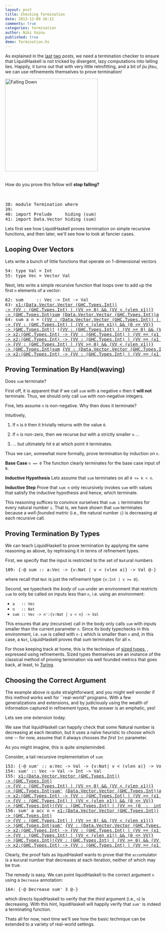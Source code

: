```yaml
---
layout: post
title: Checking Termination
date: 2013-12-09 16:12
comments: true
categories: termination
author: Niki Vazou
published: true 
demo: Termination.hs
---
```


As explained in the [last][ref-lies] [two][ref-bottom] posts, we need a termination
checker to ensure that LiquidHaskell is not tricked by divergent, lazy
computations into telling lies. Happily, it turns out that with very 
little retrofitting, and a bit of jiu jitsu, we can use refinements 
themselves to prove termination!

<!-- more -->

<div class="row-fluid">
   <div class="span12 pagination-centered">
       <img src="http://img.dailymail.co.uk/i/pix/2007/06_01/TombstoneSWNS_468x526.jpg"
       alt="Falling Down" width="300">
       <br>
       <br>
       <br>
       How do you prove this fellow will <b>stop falling?</b>
       <br>
       <br>
       <br>
   </div>
</div>




<pre><span class=hs-linenum>38: </span><span class='hs-keyword'>module</span> <span class='hs-conid'>Termination</span> <span class='hs-keyword'>where</span>
<span class=hs-linenum>39: </span>
<span class=hs-linenum>40: </span><span class='hs-keyword'>import</span> <span class='hs-conid'>Prelude</span>     <span class='hs-varid'>hiding</span> <span class='hs-layout'>(</span><span class='hs-varid'>sum</span><span class='hs-layout'>)</span>
<span class=hs-linenum>41: </span><span class='hs-keyword'>import</span> <span class='hs-conid'>Data</span><span class='hs-varop'>.</span><span class='hs-conid'>Vector</span> <span class='hs-varid'>hiding</span> <span class='hs-layout'>(</span><span class='hs-varid'>sum</span><span class='hs-layout'>)</span>
</pre>

Lets first see how LiquidHaskell proves termination on simple 
recursive functions, and then later, we'll see how to look at 
fancier cases.

Looping Over Vectors
--------------------

Lets write a bunch of little functions that operate on 1-dimensional vectors


<pre><span class=hs-linenum>54: </span><span class='hs-keyword'>type</span> <span class='hs-conid'>Val</span> <span class='hs-keyglyph'>=</span> <span class='hs-conid'>Int</span>
<span class=hs-linenum>55: </span><span class='hs-keyword'>type</span> <span class='hs-conid'>Vec</span> <span class='hs-keyglyph'>=</span> <span class='hs-conid'>Vector</span> <span class='hs-conid'>Val</span>
</pre>

Next, lets write a simple recursive function that loops over to add up
the first `n` elements of a vector:


<pre><span class=hs-linenum>62: </span><span class='hs-definition'>sum</span>     <span class='hs-keyglyph'>::</span> <span class='hs-conid'>Vec</span> <span class='hs-keyglyph'>-&gt;</span> <span class='hs-conid'>Int</span> <span class='hs-keyglyph'>-&gt;</span> <span class='hs-conid'>Val</span>
<span class=hs-linenum>63: </span><a class=annot href="#"><span class=annottext>x1:(Data.Vector.Vector (GHC.Types.Int))
-&gt; {VV : (GHC.Types.Int) | (VV &gt;= 0) &amp;&amp; (VV &lt; (vlen x1))}
-&gt; (GHC.Types.Int)</span><span class='hs-definition'>sum</span></a> <a class=annot href="#"><span class=annottext>(Data.Vector.Vector (GHC.Types.Int))</span><span class='hs-varid'>a</span></a> <span class='hs-num'>0</span> <span class='hs-keyglyph'>=</span> <a class=annot href="#"><span class=annottext>x1:(GHC.Prim.Int#) -&gt; {VV : (GHC.Types.Int) | (VV == (x1  :  int))}</span><span class='hs-num'>0</span></a>
<span class=hs-linenum>64: </span><span class='hs-definition'>sum</span> <span class='hs-varid'>a</span> <span class='hs-varid'>n</span> <span class='hs-keyglyph'>=</span> <span class='hs-layout'>(</span><a class=annot href="#"><span class=annottext>{VV : (Data.Vector.Vector (GHC.Types.Int)) | (VV == a) &amp;&amp; ((vlen VV) &gt;= 0)}</span><span class='hs-varid'>a</span></a> <a class=annot href="#"><span class=annottext>x1:(Data.Vector.Vector (GHC.Types.Int))
-&gt; {VV : (GHC.Types.Int) | (VV &lt; (vlen x1)) &amp;&amp; (0 &lt;= VV)}
-&gt; (GHC.Types.Int)</span><span class='hs-varop'>!</span></a> <span class='hs-layout'>(</span><a class=annot href="#"><span class=annottext>{VV : (GHC.Types.Int) | (VV &gt;= 0) &amp;&amp; (VV &lt; (vlen a))}</span><span class='hs-varid'>n</span></a><a class=annot href="#"><span class=annottext>x1:(GHC.Types.Int)
-&gt; x2:(GHC.Types.Int) -&gt; {VV : (GHC.Types.Int) | (VV == (x1 - x2))}</span><span class='hs-comment'>-</span></a><a class=annot href="#"><span class=annottext>{VV : (GHC.Types.Int) | (VV == (1  :  int))}</span><span class='hs-num'>1</span></a><span class='hs-layout'>)</span><span class='hs-layout'>)</span> <a class=annot href="#"><span class=annottext>x1:(GHC.Types.Int)
-&gt; x2:(GHC.Types.Int) -&gt; {VV : (GHC.Types.Int) | (VV == (x1 + x2))}</span><span class='hs-varop'>+</span></a> <a class=annot href="#"><span class=annottext>x1:(Data.Vector.Vector (GHC.Types.Int))
-&gt; {VV : (GHC.Types.Int) | (VV &gt;= 0) &amp;&amp; (VV &lt; (vlen x1))}
-&gt; (GHC.Types.Int)</span><span class='hs-varid'>sum</span></a> <a class=annot href="#"><span class=annottext>{VV : (Data.Vector.Vector (GHC.Types.Int)) | (VV == a) &amp;&amp; ((vlen VV) &gt;= 0)}</span><span class='hs-varid'>a</span></a> <span class='hs-layout'>(</span><a class=annot href="#"><span class=annottext>{VV : (GHC.Types.Int) | (VV &gt;= 0) &amp;&amp; (VV &lt; (vlen a))}</span><span class='hs-varid'>n</span></a><a class=annot href="#"><span class=annottext>x1:(GHC.Types.Int)
-&gt; x2:(GHC.Types.Int) -&gt; {VV : (GHC.Types.Int) | (VV == (x1 - x2))}</span><span class='hs-comment'>-</span></a><a class=annot href="#"><span class=annottext>{VV : (GHC.Types.Int) | (VV == (1  :  int))}</span><span class='hs-num'>1</span></a><span class='hs-layout'>)</span>
</pre>

Proving Termination By Hand(waving) 
-----------------------------------

Does `sum` terminate? 

First off, it is apparent that if we call `sum` with a
negative `n` then it **will not** terminate. 
Thus, we should only call `sum` with non-negative integers.

Fine, lets assume `n` is non-negative. Why then does it terminate?

Intuitively,

1. If `n` is `0` then it trivially returns with the value `0`.

2. If `n` is non-zero, then we recurse *but* with a strictly smaller `n` ...

3. ... but ultimately hit `0` at which point it terminates.

Thus we can, somewhat more formally, prove termination by induction on `n`. 

**Base Case** `n == 0` The function clearly terminates for the base case input of `0`.

**Inductive Hypothesis** Lets assume that `sum` terminates on all `0 <= k < n`.

**Inductive Step** Prove that `sum n` only recursively invokes `sum` with values that
satisfy the inductive hypothesis and hence, which terminate.

This reasoning suffices to convince ourselves that `sum i` terminates for 
every natural number `i`. That is, we have shown that `sum` terminates 
because a *well-founded metric* (i.e., the natural number `i`) is decreasing 
at each recursive call.

Proving Termination By Types
----------------------------

We can teach LiquidHaskell to prove termination by applying the same reasoning 
as above, by rephrasing it in terms of refinement types.

First, we specify that the input is restricted to the set of `Nat`ural numbers


<pre><span class=hs-linenum>109: </span><span class='hs-keyword'>{-@</span> <span class='hs-varid'>sum</span> <span class='hs-keyglyph'>::</span> <span class='hs-varid'>a</span><span class='hs-conop'>:</span><span class='hs-conid'>Vec</span> <span class='hs-keyglyph'>-&gt;</span> <span class='hs-keyword'>{v:</span><span class='hs-conid'>Nat</span> <span class='hs-keyword'>| v &lt; (vlen a)}</span> <span class='hs-keyglyph'>-&gt;</span> <span class='hs-conid'>Val</span> <span class='hs-keyword'>@-}</span>
</pre>

where recall that `Nat` is just the refinement type `{v:Int | v >= 0}`.

Second, we typecheck the *body* of `sum` under an environment that
restricts `sum` to only be called on inputs less than `n`, i.e. using
an environment:

-  `a   :: Vec`
-  `n   :: Nat`
-  `sum :: Vec -> n':{v:Nat | v < n} -> Val`

This ensures that any (recursive) call in the body only calls `sum` 
with inputs smaller than the current parameter `n`. Since its body 
typechecks in this environment, i.e. `sum` is called with `n-1` which 
is smaller than `n` and, in this case, a `Nat`, LiquidHaskell proves 
that sum terminates for all `n`.

For those keeping track at home, this is the technique of 
[sized types](http://citeseerx.ist.psu.edu/viewdoc/summary?doi=10.1.1.124.5589), 
, expressed using refinements. Sized types themselves are an instance of 
the classical method of proving termination via well founded metrics that 
goes back, at least, to [Turing](http://www.turingarchive.org/viewer/?id=462&title=01b).

Choosing the Correct Argument
-----------------------------

The example above is quite straightforward, and you might well wonder if this
method works well for ``real-world" programs. With a few generalizations
and extensions, and by judiciously using the wealth of information captured in
refinement types, the answer is an emphatic, yes!

Lets see one extension today.

We saw that liquidHaskell can happily check that some Natural number is decreasing
at each iteration, but it uses a na&#239;ve heuristic to choose which one -- for
now, assume that it always chooses *the first* `Int` parameter.

As you might imagine, this is quite simpleminded. 

Consider, a tail-recursive implementation of `sum`:


<pre><span class=hs-linenum>153: </span><span class='hs-keyword'>{-@</span> <span class='hs-varid'>sum'</span> <span class='hs-keyglyph'>::</span> <span class='hs-varid'>a</span><span class='hs-conop'>:</span><span class='hs-conid'>Vec</span> <span class='hs-keyglyph'>-&gt;</span> <span class='hs-conid'>Val</span> <span class='hs-keyglyph'>-&gt;</span> <span class='hs-keyword'>{v:</span><span class='hs-conid'>Nat</span><span class='hs-keyword'>| v &lt; (vlen a)}</span> <span class='hs-keyglyph'>-&gt;</span> <span class='hs-conid'>Val</span> <span class='hs-keyword'>@-}</span>
<span class=hs-linenum>154: </span><span class='hs-definition'>sum'</span> <span class='hs-keyglyph'>::</span> <span class='hs-conid'>Vec</span> <span class='hs-keyglyph'>-&gt;</span> <span class='hs-conid'>Val</span> <span class='hs-keyglyph'>-&gt;</span> <span class='hs-conid'>Int</span> <span class='hs-keyglyph'>-&gt;</span> <span class='hs-conid'>Val</span>
<span class=hs-linenum>155: </span><a class=annot href="#"><span class=annottext>x1:(Data.Vector.Vector (GHC.Types.Int))
-&gt; (GHC.Types.Int)
-&gt; {VV : (GHC.Types.Int) | (VV &gt;= 0) &amp;&amp; (VV &lt; (vlen x1))}
-&gt; (GHC.Types.Int)</span><span class='hs-definition'>sum'</span></a> <a class=annot href="#"><span class=annottext>(Data.Vector.Vector (GHC.Types.Int))</span><span class='hs-varid'>a</span></a> <a class=annot href="#"><span class=annottext>(GHC.Types.Int)</span><span class='hs-varid'>acc</span></a> <span class='hs-num'>0</span> <span class='hs-keyglyph'>=</span> <a class=annot href="#"><span class=annottext>{VV : (GHC.Types.Int) | (VV == acc)}</span><span class='hs-varid'>acc</span></a> <a class=annot href="#"><span class=annottext>x1:(GHC.Types.Int)
-&gt; x2:(GHC.Types.Int) -&gt; {VV : (GHC.Types.Int) | (VV == (x1 + x2))}</span><span class='hs-varop'>+</span></a> <a class=annot href="#"><span class=annottext>{VV : (Data.Vector.Vector (GHC.Types.Int)) | (VV == a) &amp;&amp; ((vlen VV) &gt;= 0)}</span><span class='hs-varid'>a</span></a><a class=annot href="#"><span class=annottext>x1:(Data.Vector.Vector (GHC.Types.Int))
-&gt; {VV : (GHC.Types.Int) | (VV &lt; (vlen x1)) &amp;&amp; (0 &lt;= VV)}
-&gt; (GHC.Types.Int)</span><span class='hs-varop'>!</span></a><a class=annot href="#"><span class=annottext>{VV : (GHC.Types.Int) | (VV == (0  :  int))}</span><span class='hs-num'>0</span></a> 
<span class=hs-linenum>156: </span><span class='hs-definition'>sum'</span> <span class='hs-varid'>a</span> <span class='hs-varid'>acc</span> <span class='hs-varid'>n</span> <span class='hs-keyglyph'>=</span> <a class=annot href="#"><span class=annottext>x1:(Data.Vector.Vector (GHC.Types.Int))
-&gt; (GHC.Types.Int)
-&gt; {VV : (GHC.Types.Int) | (VV &gt;= 0) &amp;&amp; (VV &lt; (vlen x1))}
-&gt; (GHC.Types.Int)</span><span class='hs-varid'>sum'</span></a> <a class=annot href="#"><span class=annottext>{VV : (Data.Vector.Vector (GHC.Types.Int)) | (VV == a) &amp;&amp; ((vlen VV) &gt;= 0)}</span><span class='hs-varid'>a</span></a> <span class='hs-layout'>(</span><span class=hs-error><a class=annot href="#"><span class=annottext>{VV : (GHC.Types.Int) | (VV == acc)}</span><span class='hs-varid'>acc</span></a></span><span class=hs-error> </span><span class=hs-error><a class=annot href="#"><span class=annottext>x1:(GHC.Types.Int)
-&gt; x2:(GHC.Types.Int) -&gt; {VV : (GHC.Types.Int) | (VV == (x1 + x2))}</span><span class='hs-varop'>+</span></a></span><span class=hs-error> </span><span class=hs-error><a class=annot href="#"><span class=annottext>{VV : (Data.Vector.Vector (GHC.Types.Int)) | (VV == a) &amp;&amp; ((vlen VV) &gt;= 0)}</span><span class='hs-varid'>a</span></a></span><span class=hs-error><a class=annot href="#"><span class=annottext>x1:(Data.Vector.Vector (GHC.Types.Int))
-&gt; {VV : (GHC.Types.Int) | (VV &lt; (vlen x1)) &amp;&amp; (0 &lt;= VV)}
-&gt; (GHC.Types.Int)</span><span class='hs-varop'>!</span></a></span><span class=hs-error><a class=annot href="#"><span class=annottext>{VV : (GHC.Types.Int) | (VV &gt;= 0) &amp;&amp; (VV &lt; (vlen a))}</span><span class='hs-varid'>n</span></a></span><span class='hs-layout'>)</span> <span class='hs-layout'>(</span><a class=annot href="#"><span class=annottext>{VV : (GHC.Types.Int) | (VV &gt;= 0) &amp;&amp; (VV &lt; (vlen a))}</span><span class='hs-varid'>n</span></a><a class=annot href="#"><span class=annottext>x1:(GHC.Types.Int)
-&gt; x2:(GHC.Types.Int) -&gt; {VV : (GHC.Types.Int) | (VV == (x1 - x2))}</span><span class='hs-comment'>-</span></a><a class=annot href="#"><span class=annottext>{VV : (GHC.Types.Int) | (VV == (1  :  int))}</span><span class='hs-num'>1</span></a><span class='hs-layout'>)</span>
</pre>

Clearly, the proof fails as liquidHaskell wants to prove that the `acc`umulator 
is a `Nat`ural number that decreases at each iteration, neither of which may be
true.

The remedy is easy. We can point liquidHaskell to the correct argument `n` using a `Decrease` annotation: 
<pre><span class=hs-linenum>164: </span><span class='hs-keyword'>{-@</span> <span class='hs-conid'>Decrease</span> <span class='hs-varid'>sum'</span> <span class='hs-num'>3</span> <span class='hs-keyword'>@-}</span>
</pre>
which directs liquidHaskell to verify that the *third* argument (i.e., `n`) is decreasing. 
With this hint, liquidHaskell will happily verify that `sum'` is indeed a terminating function.

Thats all for now, next time we'll see how the basic technique can be extended
to a variety of real-world settings.

[ref-lies]:  /blog/2013/11/23/telling-lies.lhs/ 
[ref-bottom]: /blog/2013/12/01/getting-to-the-bottom.lhs/
